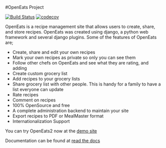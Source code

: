 #OpenEats Project

[![Build Status](https://travis-ci.org/simhnna/OpenEats.svg?branch=master)](https://travis-ci.org/simhnna/OpenEats)
[![codecov](https://codecov.io/gh/simhnna/OpenEats/branch/master/graph/badge.svg)](https://codecov.io/gh/simhnna/OpenEats)

OpenEats is a recipe management site that allows users to create, share, and store recipes.  OpenEats was created using django, a python web framework
and several django plugins.  Some of the features of OpenEats are;

* Create, share and edit your own recipes
* Mark your own recipes as private so only you can see them
* Follow other chefs on OpenEats and see what they are rating, and adding
* Create custom grocery list
* Add recipes to your grocery lists
* Share grocery list with other people.  This is handy for a family to have a list everyone can update
* Rate recipes
* Comment on recipes
* 100% OpenSource and free
* A complete administration backend to maintain your site
* Export recipes to PDF or MealMaster format
* Internationalization Support

You can try OpenEats2 now at the [demo site](http://new.openeats.org)

Documentation can be found at [read the docs](http://openeats2.readthedocs.org/)
